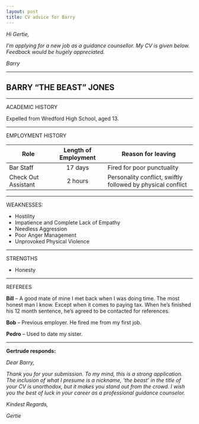 ```yaml
---
layout: post
title: CV advice for Barry
---
```


*Hi Gertie,*

*I’m applying for a new job as a guidance counsellor.  My CV is given below.  Feedback would be hugely appreciated.*

*Barry*

***

BARRY “THE BEAST” JONES
-----------------------

***

ACADEMIC HISTORY

Expelled from Wredford High School, aged 13.

***

EMPLOYMENT HISTORY

| Role       | Length of Employment          | Reason for leaving  |
| ------------- |:-------------:| -----|
| Bar Staff      | 17 days | Fired for poor punctuality |
| Check Out Assistant      | 2 hours      |   Personality conflict, swiftly followed by physical conflict |












***

WEAKNESSES:

* Hostility
* Impatience and Complete Lack of Empathy
* Needless Aggression
* Poor Anger Management
* Unprovoked Physical Violence

***

STRENGTHS

* Honesty

***

REFEREES

**Bill** – A good mate of mine I met back when I was doing time.  The most honest man I know.  Except when it comes to paying tax.  When he’s finished his 12 month sentence, he’s agreed to be contacted for references.

**Bob** – Previous employer.  He fired me from my first job.

**Pedro** – Used to date my sister.

***

**Gertrude responds:**

*Dear Barry,*

*Thank you for your submission.  To my mind, this is a strong application.  The inclusion of what I presume is a nickname, 'the beast' in the title of your CV is unorthodox, but it makes you stand out from the crowd.  I wish you the best of luck in your career as a professional guidance counselor.*

*Kindest Regards,*

*Gertie* 